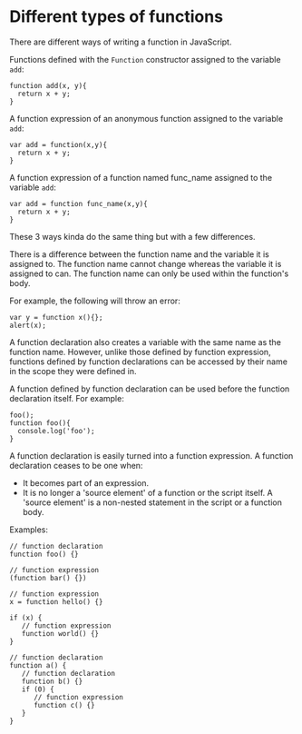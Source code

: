 # Different types of functions

There are different ways of writing a function in JavaScript.

Functions defined with the `Function` constructor assigned to the variable `add`:

```
function add(x, y){
  return x + y;
}
```

A function expression of an anonymous function assigned to the variable `add`:

```
var add = function(x,y){
  return x + y;
}
```

A function expression of a function named func_name assigned to the variable `add`:

```
var add = function func_name(x,y){
  return x + y;
}
```

These 3 ways kinda do the same thing but with a few differences.

There is a difference between the function name and the variable it is assigned to.
The function name cannot change whereas the variable it is assigned to can.
The function name can only be used within the function's body.

For example, the following will throw an error:
```
var y = function x(){};
alert(x);
```

A function declaration also creates a variable with the same name as the function name. However, unlike those defined by function expression, functions defined by function declarations can be accessed by their name in the scope they were defined in.


A function defined by function declaration can be used before the function declaration itself. For example:

```
foo();
function foo(){
  console.log('foo');
}
```

A function declaration is easily turned into a function expression. A function declaration ceases to be one when:

* It becomes part of an expression.
* It is no longer a 'source element' of a function or the script itself. A 'source element' is a non-nested statement in the script or a function body.

Examples:

```
// function declaration
function foo() {}

// function expression
(function bar() {})

// function expression
x = function hello() {}

if (x) {
   // function expression
   function world() {}
}

// function declaration
function a() {
   // function declaration
   function b() {}
   if (0) {
      // function expression
      function c() {}
   }
}
```
